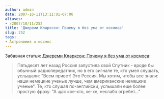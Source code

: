 ```yaml
---
author: admin
date: 2007-10-11T13:11:01-07:00
aliases:
- /2007/10/11/252
title: 'Джереми Кларксон: Почему я без ума от космоса'
slug: 252
tags:
- Астрономия и космос
---
```


Забавная статья: [Джереми Кларксон: Почему я без ума от космоса](http://www.inosmi.ru/print/237057.html):

> Пятьдесят лет назад Россия запустила свой Спутник - вроде бы обычный радиопередатчик, но в его сигнале те, кто умел слушать, услышали: "Всем привет! Это Россия. Мы хотим, чтобы все знали: наши немецкие ученые лучше, чем американские немецкие ученые". Те, кто слушал по-английски, услышали еще более простую фразу: "А щас кое-кто, хе-хе, неслабо огребет..."
